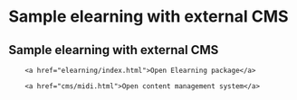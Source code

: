 # Sample elearning with external CMS

## Sample elearning with external CMS
        
        <a href="elearning/index.html">Open Elearning package</a>
        
        <a href="cms/midi.html">Open content management system</a>